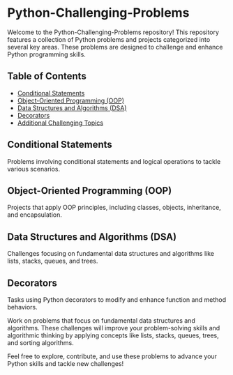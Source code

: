# Python-Challenging-Problems

Welcome to the Python-Challenging-Problems repository! This repository features a collection of Python problems and projects categorized into several key areas. These problems are designed to challenge and enhance Python programming skills.

## Table of Contents
- [Conditional Statements](#conditional-statements)
- [Object-Oriented Programming (OOP)](#object-oriented-programming-oop)
- [Data Structures and Algorithms (DSA)](#data-structures-and-algorithms-dsa)
- [Decorators](#decorators)
- [Additional Challenging Topics](#additional-challenging-topics)

## Conditional Statements

Problems involving conditional statements and logical operations to tackle various scenarios.

## Object-Oriented Programming (OOP)

Projects that apply OOP principles, including classes, objects, inheritance, and encapsulation.

## Data Structures and Algorithms (DSA)

Challenges focusing on fundamental data structures and algorithms like lists, stacks, queues, and trees.

## Decorators

Tasks using Python decorators to modify and enhance function and method behaviors.


Work on problems that focus on fundamental data structures and algorithms. These challenges will improve your problem-solving skills and algorithmic thinking by applying concepts like lists, stacks, queues, trees, and sorting algorithms.

Feel free to explore, contribute, and use these problems to advance your Python skills and tackle new challenges!
